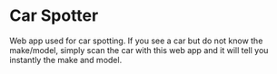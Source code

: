 # Car Spotter
Web app used for car spotting.
If you see a car but do not know the make/model, simply scan the car with this web app and it will tell you instantly the make and model.
